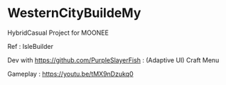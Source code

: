 # WesternCityBuildeMy 

HybridCasual Project for MOONEE

Ref : IsleBuilder

Dev with https://github.com/PurpleSlayerFish : (Adaptive UI) Craft Menu


Gameplay : https://youtu.be/tMX9nDzukq0
